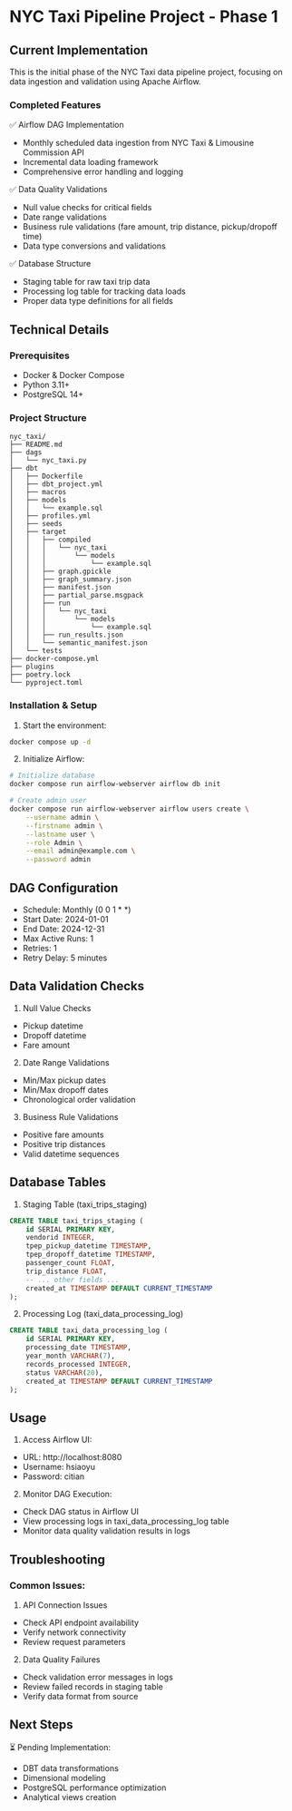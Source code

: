 # NYC Taxi Pipeline Project - Phase 1

## Current Implementation
This is the initial phase of the NYC Taxi data pipeline project, focusing on data ingestion and validation using Apache Airflow.

### Completed Features
✅ Airflow DAG Implementation
- Monthly scheduled data ingestion from NYC Taxi & Limousine Commission API
- Incremental data loading framework
- Comprehensive error handling and logging

✅ Data Quality Validations
- Null value checks for critical fields
- Date range validations
- Business rule validations (fare amount, trip distance, pickup/dropoff time)
- Data type conversions and validations

✅ Database Structure
- Staging table for raw taxi trip data
- Processing log table for tracking data loads
- Proper data type definitions for all fields

## Technical Details
### Prerequisites
- Docker & Docker Compose
- Python 3.11+
- PostgreSQL 14+

### Project Structure
```
nyc_taxi/
├── README.md
├── dags
│   └── nyc_taxi.py
├── dbt
│   ├── Dockerfile
│   ├── dbt_project.yml
│   ├── macros
│   ├── models
│   │   └── example.sql
│   ├── profiles.yml
│   ├── seeds
│   ├── target
│   │   ├── compiled
│   │   │   └── nyc_taxi
│   │   │       └── models
│   │   │           └── example.sql
│   │   ├── graph.gpickle
│   │   ├── graph_summary.json
│   │   ├── manifest.json
│   │   ├── partial_parse.msgpack
│   │   ├── run
│   │   │   └── nyc_taxi
│   │   │       └── models
│   │   │           └── example.sql
│   │   ├── run_results.json
│   │   └── semantic_manifest.json
│   └── tests
├── docker-compose.yml
├── plugins
├── poetry.lock
└── pyproject.toml
```

### Installation & Setup

1. Start the environment:
```bash
docker compose up -d
```
2. Initialize Airflow:
```bash
# Initialize database
docker compose run airflow-webserver airflow db init

# Create admin user
docker compose run airflow-webserver airflow users create \
    --username admin \
    --firstname admin \
    --lastname user \
    --role Admin \
    --email admin@example.com \
    --password admin
```

## DAG Configuration
- Schedule: Monthly (0 0 1 * *)
- Start Date: 2024-01-01
- End Date: 2024-12-31
- Max Active Runs: 1
- Retries: 1
- Retry Delay: 5 minutes

## Data Validation Checks
1. Null Value Checks
- Pickup datetime
- Dropoff datetime
- Fare amount

2. Date Range Validations
- Min/Max pickup dates
- Min/Max dropoff dates
- Chronological order validation

3. Business Rule Validations
- Positive fare amounts
- Positive trip distances
- Valid datetime sequences

## Database Tables
1. Staging Table (taxi_trips_staging)
```sql
CREATE TABLE taxi_trips_staging (
    id SERIAL PRIMARY KEY,
    vendorid INTEGER,
    tpep_pickup_datetime TIMESTAMP,
    tpep_dropoff_datetime TIMESTAMP,
    passenger_count FLOAT,
    trip_distance FLOAT,
    -- ... other fields ...
    created_at TIMESTAMP DEFAULT CURRENT_TIMESTAMP
);
```
2. Processing Log (taxi_data_processing_log)
```sql
CREATE TABLE taxi_data_processing_log (
    id SERIAL PRIMARY KEY,
    processing_date TIMESTAMP,
    year_month VARCHAR(7),
    records_processed INTEGER,
    status VARCHAR(20),
    created_at TIMESTAMP DEFAULT CURRENT_TIMESTAMP
);
```

## Usage
1. Access Airflow UI:
- URL: http://localhost:8080
- Username: hsiaoyu
- Password: citian

2. Monitor DAG Execution:
- Check DAG status in Airflow UI
- View processing logs in taxi_data_processing_log table
- Monitor data quality validation results in logs

## Troubleshooting
### Common Issues:
1. API Connection Issues
- Check API endpoint availability
- Verify network connectivity
- Review request parameters

2. Data Quality Failures
- Check validation error messages in logs
- Review failed records in staging table
- Verify data format from source

## Next Steps
⏳ Pending Implementation:
- DBT data transformations
- Dimensional modeling
- PostgreSQL performance optimization
- Analytical views creation
